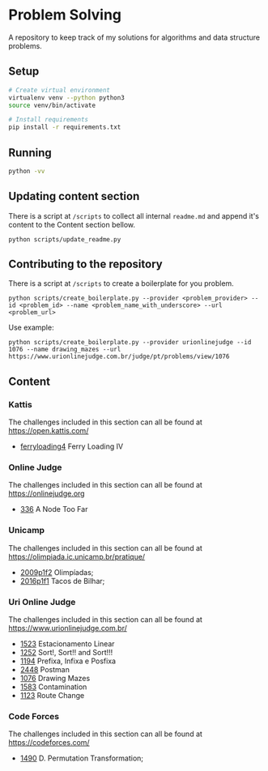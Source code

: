 # Problem Solving
A repository to keep track of my solutions for algorithms and data structure problems.

## Setup
```bash
# Create virtual environment
virtualenv venv --python python3
source venv/bin/activate

# Install requirements
pip install -r requirements.txt 
```

## Running
```bash
python -vv
```
## Updating content section
There is a script at `/scripts` to collect all internal `readme.md` and append it's content to the Content section bellow.
```shell
python scripts/update_readme.py
```

## Contributing to the repository 
There is a script at `/scripts` to create a boilerplate for you problem.
```shell
python scripts/create_boilerplate.py --provider <problem_provider> --id <problem_id> --name <problem_name_with_underscore> --url <problem_url>
```

Use example:
```shell
python scripts/create_boilerplate.py --provider urionlinejudge --id 1076 --name drawing_mazes --url https://www.urionlinejudge.com.br/judge/pt/problems/view/1076
```

## Content
### Kattis
The challenges included in this section can all be found at https://open.kattis.com/

- [ferryloading4](https://open.kattis.com/problems/ferryloading4) Ferry Loading IV
### Online Judge
The challenges included in this section can all be found at https://onlinejudge.org

- [336](https://onlinejudge.org/index.php?option=com_onlinejudge&Itemid=8&category=24&page=show_problem&problem=272) A Node Too Far
### Unicamp
The challenges included in this section can all be found at https://olimpiada.ic.unicamp.br/pratique/

- [2009p1f2](https://olimpiada.ic.unicamp.br/pratique/p1/2009/f2/olimp/) Olimpíadas;
- [2016p1f1](https://olimpiada.ic.unicamp.br/pratique/p1/2016/f1/tacos-bilhar/) Tacos de Bilhar;
### Uri Online Judge
The challenges included in this section can all be found at https://www.urionlinejudge.com.br/

- [1523](https://www.urionlinejudge.com.br/judge/pt/problems/view/1523) Estacionamento Linear
- [1252](https://www.urionlinejudge.com.br/judge/en/problems/view/1252) Sort!, Sort!! and Sort!!!
- [1194](https://www.urionlinejudge.com.br/judge/pt/problems/view/1194) Prefixa, Infixa e Posfixa
- [2448](https://www.urionlinejudge.com.br/judge/en/problems/view/2448) Postman
- [1076](https://www.urionlinejudge.com.br/judge/pt/problems/view/1076) Drawing Mazes
- [1583](https://www.urionlinejudge.com.br/judge/en/problems/view/1583) Contamination
- [1123](https://www.urionlinejudge.com.br/judge/en/problems/view/1123) Route Change
### Code Forces
The challenges included in this section can all be found at https://codeforces.com/

- [1490](https://codeforces.com/problemset/problem/1490/D) D. Permutation Transformation;